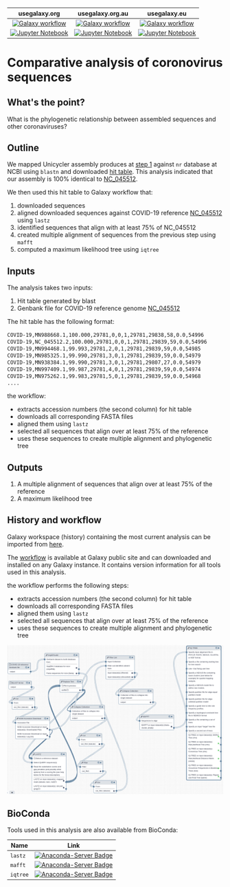 | usegalaxy.org | usegalaxy.org.au | usegalaxy.eu |
|:--------:|:------:|:------------:|
| [![Galaxy workflow](https://img.shields.io/static/v1?label=workflow&message=run&color=blue)](https://usegalaxy.org/u/aun1/h/ncov-intrasample-variation) | [![Galaxy workflow](https://img.shields.io/static/v1?label=workflow&message=run&color=blue)](https://usegalaxy.org/u/aun1/h/ncov-intrasample-variation) | [![Galaxy workflow](https://img.shields.io/static/v1?label=workflow&message=run&color=blue)](https://usegalaxy.org/u/aun1/h/ncov-intrasample-variation) |
| [![Jupyter Notebook](https://img.shields.io/static/v1?label=Jupyter%20Notebook&message=run&color=blue)](variation_analysis.ipynb) | [![Jupyter Notebook](https://img.shields.io/static/v1?label=Jupyter%20Notebook&message=run&color=blue)](variation_analysis.ipynb) | [![Jupyter Notebook](https://img.shields.io/static/v1?label=Jupyter%20Notebook&message=run&color=blue)](variation_analysis.ipynb) |


# Comparative analysis of coronovirus sequences

## What's the point?

What is the phylogenetic relationship between assembled sequences and other coronaviruses?

## Outline

We mapped Unicycler assembly produces at [step 1](https://github.com/galaxyproject/SARS-CoV-2/tree/master/Assembly) against `nr` database at NCBI using `blastn`  and downloaded [hit table](4GRC05K5014-Alignment-HitTable.csv). This analysis indicated that our assembly is 100% identical to [NC_045512](https://www.ncbi.nlm.nih.gov/nuccore/NC_045512).

We then used this hit table to Galaxy workflow that:

 1. downloaded sequences
 2. aligned downloaded sequences against COVID-19 reference [NC_045512](https://www.ncbi.nlm.nih.gov/nuccore/NC_045512) using `lastz`
 3. identified sequences that align with at least 75% of NC_045512
 4. created multiple alignment of sequences from the previous step using `mafft`
 5. computed a maximum likelihood tree using `iqtree`

## Inputs

The analysis takes two inputs:

 1. Hit table generated by blast
 2. Genbank file for COVID-19 reference genome [NC_045512](https://www.ncbi.nlm.nih.gov/nuccore/NC_045512)

 The hit table has the following format:

 ```
COVID-19,MN988668.1,100.000,29781,0,0,1,29781,29838,58,0.0,54996
COVID-19,NC_045512.2,100.000,29781,0,0,1,29781,29839,59,0.0,54996
COVID-19,MN994468.1,99.993,29781,2,0,1,29781,29839,59,0.0,54985
COVID-19,MN985325.1,99.990,29781,3,0,1,29781,29839,59,0.0,54979
COVID-19,MN938384.1,99.990,29781,3,0,1,29781,29807,27,0.0,54979
COVID-19,MN997409.1,99.987,29781,4,0,1,29781,29839,59,0.0,54974
COVID-19,MN975262.1,99.983,29781,5,0,1,29781,29839,59,0.0,54968
....
```

the workflow:
 
  - extracts accession numbers (the second column) for hit table
  - downloads all corresponding FASTA files
  - aligned them using `lastz`
  - selected all sequences that align over at least 75% of the reference
  - uses these sequences to create multiple alignment and phylogenetic tree

## Outputs

1. A multiple alignment of sequences that align over at least 75% of the reference
2. A maximum likelihood tree


## History and workflow

Galaxy workspace (history) containing the most current analysis can be imported from [here](https://usegalaxy.org/u/aun1/h/ncov-comp).

The [workflow](https://usegalaxy.org/u/aun1/w/comp) is available at Galaxy public site and can downloaded and installed on any Galaxy instance. It contains version information for all tools used in this analysis. 

the workflow performs the following steps:
 
  - extracts accession numbers (the second column) for hit table
  - downloads all corresponding FASTA files
  - aligned them using `lastz`
  - selected all sequences that align over at least 75% of the reference
  - uses these sequences to create multiple alignment and phylogenetic tree

![](comp_wf.png)

## BioConda

Tools used in this analysis are also available from BioConda:

| Name | Link |
|------|----------------|
| `lastz` | [![Anaconda-Server Badge](https://anaconda.org/bioconda/lastz/badges/version.svg)](https://anaconda.org/bioconda/lastz) |
| `mafft` | [![Anaconda-Server Badge](https://anaconda.org/bioconda/mafft/badges/version.svg)](https://anaconda.org/bioconda/mafft) |
| `iqtree` | [![Anaconda-Server Badge](https://anaconda.org/bioconda/iqtree/badges/version.svg)](https://anaconda.org/bioconda/iqtree) |


